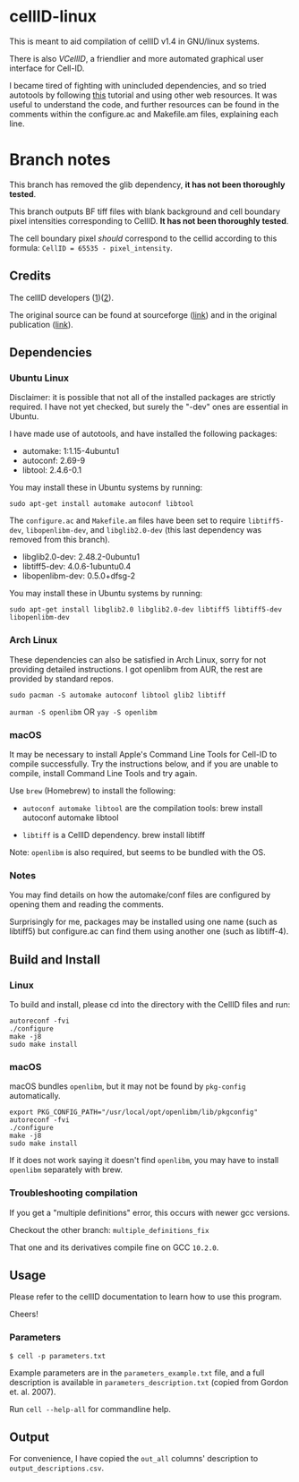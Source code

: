 # cellID-linux

This is meant to aid compilation of cellID v1.4 in GNU/linux systems.

There is also _VCellID_, a friendlier and more automated graphical user interface for Cell-ID.

I became tired of fighting with unincluded dependencies, and so tried autotools by following [this](https://robots.thoughtbot.com/the-magic-behind-configure-make-make-install) tutorial and using other web resources. It was useful to understand the code, and further resources can be found in the comments within the configure.ac and Makefile.am files, explaining each line.

# Branch notes

This branch has removed the glib dependency, **it has not been thoroughly tested**.

This branch outputs BF tiff files with blank background and cell boundary pixel intensities corresponding to CellID. **It has not been thoroughly tested**.

The cell boundary pixel *should* correspond to the cellid according to this formula: `CellID = 65535 - pixel_intensity`.

## Credits

The cellID developers ([1](https://www.nature.com/articles/nmeth1008))([2](http://dx.doi.org/10.1002/0471142727.mb1418s100)).

The original source can be found at sourceforge ([link](https://sourceforge.net/projects/cell-id/)) and in the original publication ([link](https://www.nature.com/articles/nmeth1008#supplementary-information)).

## Dependencies

### Ubuntu Linux

Disclaimer: it is possible that not all of the installed packages are strictly required. I have not yet checked, but surely the "-dev" ones are essential in Ubuntu.

I have made use of autotools, and have installed the following packages:

* automake: 1:1.15-4ubuntu1
* autoconf: 2.69-9
* libtool: 2.4.6-0.1

You may install these in Ubuntu systems by running:

`sudo apt-get install automake autoconf libtool`

The `configure.ac` and `Makefile.am` files have been set to require `libtiff5-dev`, `libopenlibm-dev`, and `libglib2.0-dev` (this last dependency was removed from this branch).

* libglib2.0-dev: 2.48.2-0ubuntu1
* libtiff5-dev: 4.0.6-1ubuntu0.4
* libopenlibm-dev: 0.5.0+dfsg-2

You may install these in Ubuntu systems by running:

`sudo apt-get install libglib2.0 libglib2.0-dev libtiff5 libtiff5-dev libopenlibm-dev`

### Arch Linux

These dependencies can also be satisfied in Arch Linux, sorry for not providing detailed instructions. I got openlibm from AUR, the rest are provided by standard repos.

`sudo pacman -S automake autoconf libtool glib2 libtiff`

`aurman -S openlibm` OR `yay -S openlibm`

### macOS
It may be necessary to install Apple's Command Line Tools for Cell-ID to compile successfully. Try the instructions below, and if you are unable to compile, install Command Line Tools and try again.

Use `brew` (Homebrew) to install the following:

* `autoconf automake libtool` are the compilation tools:
    brew install autoconf automake libtool

* `libtiff` is a CellID dependency.
    brew install libtiff

Note: `openlibm` is also required, but seems to be bundled with the OS. 

### Notes

You may find details on how the automake/conf files are configured by opening them and reading the comments.

Surprisingly for me, packages may be installed using one name (such as libtiff5) but configure.ac can find them using another one (such as libtiff-4).

## Build and Install

### Linux

To build and install, please cd into the directory with the CellID files and run:

    autoreconf -fvi
    ./configure
    make -j8
    sudo make install

### macOS

macOS bundles `openlibm`, but it may not be found by `pkg-config` automatically.

    export PKG_CONFIG_PATH="/usr/local/opt/openlibm/lib/pkgconfig"
    autoreconf -fvi
    ./configure
    make -j8
    sudo make install

If it does not work saying it doesn't find `openlibm`, you may have to install `openlibm` separately with brew.

### Troubleshooting compilation

If you get a "multiple definitions" error, this occurs with newer gcc versions.

Checkout the other branch: `multiple_definitions_fix`

That one and its derivatives compile fine on GCC `10.2.0`.

## Usage

Please refer to the cellID documentation to learn how to use this program.

Cheers!

### Parameters

`$ cell -p parameters.txt`

Example parameters are in the `parameters_example.txt` file, and a full description is available in `parameters_description.txt` (copied from Gordon et. al. 2007).

Run `cell --help-all` for commandline help.

## Output

For convenience, I have copied the `out_all` columns' description to `output_descriptions.csv`.
